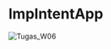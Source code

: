 # ImpIntentApp
![Tugas_W06](https://user-images.githubusercontent.com/75106712/137529834-0ce5ba63-9794-44f4-bf2d-c7bda07e3703.JPG)
